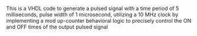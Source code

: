 This is a VHDL code to generate a pulsed signal with a time period of 5 milliseconds, pulse width of 1 microsecond, utilizing a 10 MHz clock by implementing a mod
 up-counter behavioral logic to precisely control the ON and OFF times of the output pulsed signal
